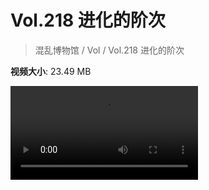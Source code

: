 # Vol.218 进化的阶次

> 混乱博物馆 / Vol / Vol.218 进化的阶次

**视频大小**: 23.49 MB

<div class="video"><video src="https://file.hsyhx.top/video/218.mp4" controls preload>🤔 您的浏览器不支持 video 标签</video></div>